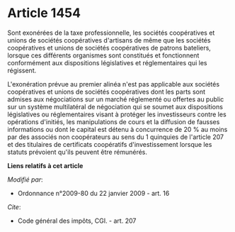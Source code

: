 # Article 1454

Sont exonérées de la taxe professionnelle, les sociétés coopératives et unions de sociétés coopératives d'artisans de même
que les sociétés coopératives et unions de sociétés coopératives de patrons bateliers, lorsque ces différents organismes sont
constitués et fonctionnent conformément aux dispositions législatives et réglementaires qui les régissent.

L'exonération prévue au premier alinéa n'est pas applicable aux sociétés coopératives et unions de sociétés coopératives dont
les parts sont admises aux négociations sur un marché réglementé ou offertes au public sur un système multilatéral de
négociation qui se soumet aux dispositions législatives ou réglementaires visant à protéger les investisseurs contre les
opérations d'initiés, les manipulations de cours et la diffusion de fausses informations ou dont le capital est détenu à
concurrence de 20 % au moins par des associés non coopérateurs au sens du 1 quinquies de l'article 207 et des titulaires de
certificats coopératifs d'investissement lorsque les statuts prévoient qu'ils peuvent être rémunérés.

**Liens relatifs à cet article**

_Modifié par_:

  - Ordonnance n°2009-80 du 22 janvier 2009 - art. 16

_Cite_:

  - Code général des impôts, CGI. - art. 207
